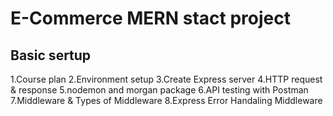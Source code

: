 # E-Commerce MERN stact project

## Basic sertup

1.Course plan
2.Environment setup
3.Create Express server
4.HTTP request & response
5.nodemon and morgan package
6.API testing with Postman
7.Middleware & Types of Middleware
8.Express Error Handaling Middleware